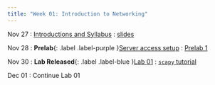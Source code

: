 ```yaml
---
title: "Week 01: Introduction to Networking"
---
```


Nov 27
: [Introductions and Syllabus](#)
  : [slides]({{site.baseurl}}/assets/slides/intro.pdf)

Nov 28
: **Prelab**{: .label .label-purple }[Server access setup]({{site.baseurl}}/docs/guides/vm)
  : [Prelab 1]({{site.baseurl}}/docs/labs/prelab)

Nov 30
: **Lab Released**{: .label .label-blue }[Lab 01]({{site.baseurl}}/docs/labs/lab1)
  : [`scapy` tutorial]({{site.baseurl}}/docs/guildes/scapy)

Dec 01
: Continue Lab 01

<!--
Nov 28
: **Section**{: .label .label-purple }[Intro to Java](#)
  : [Solution](#)

Nov 30
: [Variables & Objects](#)
  : [1.2](#), [2.1](#)

Dec 01
: **Lab**{: .label .label-purple } [Intro to Java](#)

Oct 2
: [Tracing, IntLists, & Recursion](#)
  : [2.1](#)
: **HW 1 due**{: .label .label-red }
-->
